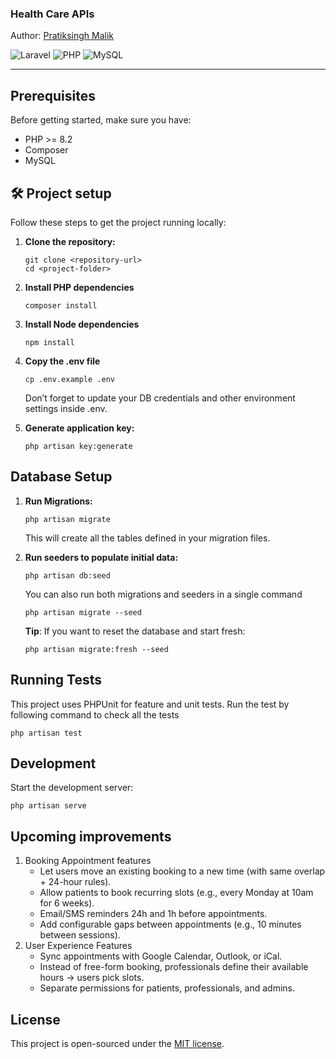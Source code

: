 ### Health Care APIs
Author: [Pratiksingh Malik](https://darksalmon-rook-437684.hostingersite.com/)

<img src="https://img.shields.io/badge/Laravel-12.x-FF2D20?logo=laravel&logoColor=white" alt="Laravel">
<img src="https://img.shields.io/badge/PHP-^8.2-777BB4?logo=php&logoColor=white" alt="PHP">
<img src="https://img.shields.io/badge/MySQL-8.x-green?logo=mysql&logoColor=white" alt="MySQL">

--- 

## Prerequisites

Before getting started, make sure you have:

- PHP >= 8.2
- Composer
- MySQL


## 🛠️ Project setup  

Follow these steps to get the project running locally:  

1. **Clone the repository:**
   ```
   git clone <repository-url>
   cd <project-folder>
   ```

2. **Install PHP dependencies**
   ```
   composer install
   ```

3. **Install Node dependencies**
   ```
   npm install
   ```

4. **Copy the .env file**
    ```
    cp .env.example .env
    ```
    Don’t forget to update your DB credentials and other environment settings inside .env.

5. **Generate application key:**
    ```
    php artisan key:generate
    ```

## Database Setup

1. **Run Migrations:**   
    ```
    php artisan migrate
    ```
    This will create all the tables defined in your migration files.

2. **Run seeders to populate initial data:**
    ```
    php artisan db:seed
    ```
    You can also run both migrations and seeders in a single command
    ```
    php artisan migrate --seed
    ```
    **Tip**: If you want to reset the database and start fresh:
    ```
    php artisan migrate:fresh --seed
    ```

## Running Tests
This project uses PHPUnit for feature and unit tests. Run the test by following command to check all the tests
```
php artisan test
```


## Development

Start the development server:
```
php artisan serve
```

## Upcoming improvements
1. Booking Appointment features
   - Let users move an existing booking to a new time (with same overlap + 24-hour rules).
   - Allow patients to book recurring slots (e.g., every Monday at 10am for 6 weeks).
   - Email/SMS reminders 24h and 1h before appointments.
   - Add configurable gaps between appointments (e.g., 10 minutes between sessions).
2. User Experience Features
   - Sync appointments with Google Calendar, Outlook, or iCal.
   - Instead of free-form booking, professionals define their available hours → users pick slots.
   - Separate permissions for patients, professionals, and admins.

## License

This project is open-sourced under the [MIT license](https://opensource.org/licenses/MIT).
